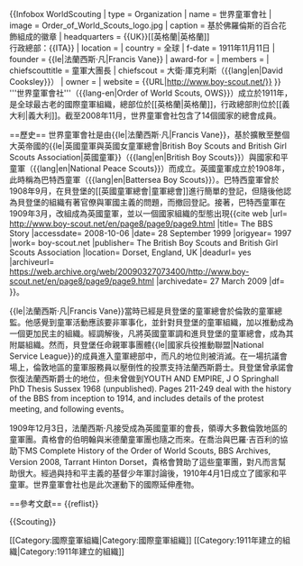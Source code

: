{{Infobox WorldScouting
| type            = Organization
| name            = 世界童軍會社
| image           = Order_of_World_Scouts_logo.jpg
| caption         = 基於佛羅倫斯的百合花飾組成的徽章
| headquarters    = {{UK}}[[英格蘭|英格蘭]]<br>行政總部：{{ITA}}
| location        = 
| country         = 全球
| f-date          = 1911年11月11日
| founder         = {{le|法蘭西斯·凡|Francis Vane}}
| award-for       = 
| members         = 
| chiefscouttitle = 童軍大團長
| chiefscout      = 大衛·庫克利斯（{{lang|en|David Cooksley}}）
| owner           = 
| website         = {{URL|http://www.boy-scout.net/}}
}}
'''世界童軍會社'''（{{lang-en|Order of World Scouts, OWS}}）成立於1911年，是全球最古老的國際童軍組織，總部位於[[英格蘭|英格蘭]]，行政總部則位於[[義大利|義大利]]。截至2008年11月，世界童軍會社包含了14個國家的總會成員。

==歷史==
世界童軍會社是由{{le|法蘭西斯·凡|Francis Vane}}，基於擴散至整個大英帝國的{{le|英國童軍與英國女童軍總會|British Boy Scouts and British Girl Scouts Association|英國童軍}}（{{lang|en|British Boy Scouts}}）與國家和平童軍（{{lang|en|National Peace Scouts}}）而成立。英國童軍成立於1908年，此時稱為巴特西童軍（{{lang|en|Battersea Boy Scouts}}）。巴特西童軍曾於1908年9月，在貝登堡的[[英國童軍總會|童軍總會]]進行簡單的登記，但隨後他認為貝登堡的組織有著官僚與軍國主義的問題，而撤回登記。接著，巴特西童軍在1909年3月，改組成為英國童軍，並以一個國家組織的型態出現<ref name="BBS">{{cite web |url= http://www.boy-scout.net/en/page8/page9/page9.html |title= The BBS Story |accessdate= 2008-10-06 |date= 28 September 1999 |origyear= 1997 |work= boy-scout.net |publisher= The British Boy Scouts and British Girl Scouts Association |location= Dorset, England, UK |deadurl= yes |archiveurl= https://web.archive.org/web/20090327073400/http://www.boy-scout.net/en/page8/page9/page9.html |archivedate= 27 March 2009 |df=  }}</ref>。

{{le|法蘭西斯·凡|Francis Vane}}當時已經是貝登堡的童軍總會於倫敦的童軍總監。他感覺到童軍活動應該要非軍事化，並針對貝登堡的童軍組織，加以推動成為一個更加民主的組織。經調解後，凡將英國童軍調和進貝登堡的童軍總會，成為其附屬組織。然而，貝登堡任命親軍事團體{{le|國家兵役推動聯盟|National Service League}}的成員進入童軍總部中，而凡的地位則被消滅。在一場抗議會場上，倫敦地區的童軍服務員以壓倒性的投票支持法蘭西斯爵士。貝登堡曾承諾會恢復法蘭西斯爵士的地位，但未曾做到<ref>YOUTH AND EMPIRE, J O Springhall PhD Thesis Sussex 1968 (unpublished). Pages 211-249 deal with the history of the BBS from inception to 1914, and includes details of the protest meeting, and following events</ref>。

1909年12月3日，法蘭西斯·凡接受成為英國童軍的會長，領導大多數倫敦地區的童軍團。貴格會的伯明翰與米德蘭童軍團也隨之而來。在喬治與巴羅·吉百利的協助下<ref>MS Complete History of the Order of World Scouts, BBS Archives, Version 2008, Tarrant Hinton Dorset</ref>，貴格會贊助了這些童軍團<ref name="BBS"/>，對凡而言幫助很大。經過與持和平主義的基督少年軍討論後，1910年4月1日成立了國家和平童軍。世界童軍會社也是此次運動下的國際延伸產物。

==參考文獻==
{{reflist}}

{{Scouting}}

[[Category:國際童軍組織|Category:國際童軍組織]]
[[Category:1911年建立的組織|Category:1911年建立的組織]]
